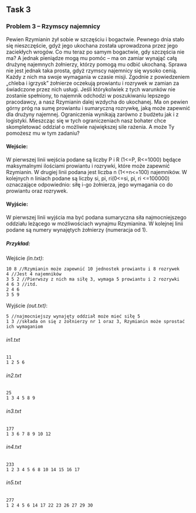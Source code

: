## Task 3

### Problem 3 – Rzymscy najemnicy 
Pewien Rzymianin żył sobie w szczęściu i bogactwie. Pewnego dnia stało się nieszczęście, gdyż
jego ukochana została uprowadzona przez jego zaciekłych wrogów. Co mu teraz po samym
bogactwie, gdy szczęścia nie ma? A jednak pieniądze mogą mu pomóc – ma on zamiar wynająć
całą drużynę najemnych żołnierzy, którzy pomogą mu odbić ukochaną. Sprawa nie jest jednak taka
prosta, gdyż rzymscy najemnicy się wysoko cenią. Każdy z nich ma swoje wymagania w czasie
misji. Zgodnie z powiedzeniem „chleba i igrzysk” żołnierze oczekują prowiantu i rozrywek w
zamian za świadczone przez nich usługi. Jeśli którykolwiek z tych warunków nie zostanie
spełniony, to najemnik odchodzi w poszukiwaniu lepszego pracodawcy, a nasz Rzymianin dalej
wzdycha do ukochanej. Ma on pewien górny próg na sumę prowiantu i sumaryczną rozrywkę, jaką
może zapewnić dla drużyny najemnej. Ograniczenia wynikają zarówno z budżetu jak i z logistyki.
Mieszcząc się w tych ograniczeniach nasz bohater chce skompletować oddział o możliwie
największej sile rażenia. A może Ty pomożesz mu w tym zadaniu?

#### Wejście:

W pierwszej linii wejścia podane są liczby P i R (1<=P, R<=1000) będące
maksymalnymi ilościami prowiantu i rozrywki, które może zapewnić
Rzymianin. W drugiej linii podana jest liczba n (1<=n<=100) najemników.
W kolejnych n liniach podane są liczby si, pi, ri(0<=si, pi, ri
<=100000) oznaczające odpowiednio: siłę i-go żołnierza, jego wymagania
co do prowiantu oraz rozrywek.

#### Wyjście:

W pierwszej linii wyjścia ma być podana sumaryczna siła najmocniejszego
oddziału leżącego w możliwościach wynajmu Rzymianina. W kolejnej linii
podane są numery wynajętych żołnierzy (numeracja od 1).

##### Przykład:

Wejście *(in.txt)*: 

    10 8 //Rzymianin może zapewnić 10 jednostek prowiantu i 8 rozrywek
    4 //Jest 4 najemników
    3 5 2 //Pierwszy z nich ma siłę 3, wymaga 5 prowiantu i 2 rozrywki
    4 6 3 //itd.
    2 4 6
    3 5 9
    
Wyjście *(out.txt)*:

    5 //najmocniejszy wynajęty oddział może mieć siłę 5
    1 3 //składa on się z żołnierzy nr 1 oraz 3, Rzymianin może sprostać ich wymaganiom
    
###### in1.txt
    11
    1 2 5 6
    
###### in2.txt 
    25
    1 3 4 5 8 9
    
###### in3.txt
    177
    1 3 6 7 8 9 10 12
    
###### in4.txt 
    233
    1 2 3 4 5 6 8 10 14 15 16 17
    
###### in5.txt 
    277
    1 2 4 5 6 14 17 22 23 26 27 29 30